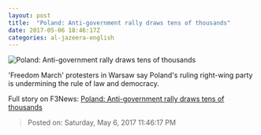 ```yaml
---
layout: post
title:  "Poland: Anti-government rally draws tens of thousands"
date: 2017-05-06 18:46:17Z
categories: al-jazeera-english
---
```


![Poland: Anti-government rally draws tens of thousands](http://www.aljazeera.com/mritems/Images/2017/5/6/3f980c19d96d43ed87de5e9edb607642_18.jpg)

'Freedom March' protesters in Warsaw say Poland's ruling right-wing party is undermining the rule of law and democracy.


Full story on F3News: [Poland: Anti-government rally draws tens of thousands](http://www.f3nws.com/n/YnJqhD)

> Posted on: Saturday, May 6, 2017 11:46:17 PM
